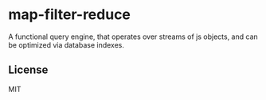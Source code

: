 # map-filter-reduce

A functional query engine, that operates over streams of js objects,
and can be optimized via database indexes.

## License

MIT
